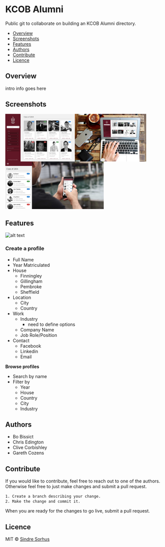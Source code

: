 # KCOB Alumni

Public git to collaborate on building an KCOB Alumni directory.

* [Overview](#overview)
* [Screenshots](#screenshots)
* [Features](#features)
* [Authors](#authors)
* [Contribute](#contribute)
* [Licence](#licence)

## Overview

intro info goes here

## Screenshots

<img align="left" src="/screenshots/desktop.jpg" height="150">
<img align="left" src="/screenshots/mockup_desktop.jpg" height="150">
<img align="left" src="/screenshots/mobile.jpg" height="150">
<img src="/screenshots/mockup_mobile.jpg" height="150">

## Features

![alt text](https://img.shields.io/badge/version-0.01-brightgreen.svg "Logo Title Text 1")

### Create a profile

* Full Name
* Year Matriculated
* House
  * Finningley
  * Gillingham
  * Pembroke
  * Sheffield
* Location
  * City
  * Country
* Work
  * Industry
    * need to define options 
  * Company Name
  * Job Role/Position
* Contact
  * Facebook
  * Linkedin
  * Email
  
**Browse profiles**

* Search by name
* Filter by
  * Year
  * House
  * Country
  * City
  * Industry

## Authors

* Bo Bissict 
* Chris Edington
* Clive Corbishley
* Gareth Cozens

## Contribute

If you would like to contribute, feel free to reach out to one of the authors. Otherwise feel free to just make changes and submit a pull request.

```
1. Create a branch describing your change. 
2. Make the change and commit it.
```

When you are ready for the changes to go live, submit a pull request.

## Licence

MIT © [Sindre Sorhus](https://sindresorhus.com/)
